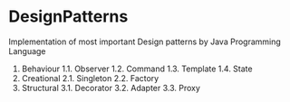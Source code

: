 # DesignPatterns
Implementation of most important Design patterns by Java Programming Language

1. Behaviour
   1.1. Observer
   1.2. Command
   1.3. Template
   1.4. State
2. Creational
   2.1. Singleton
   2.2. Factory
3. Structural
   3.1. Decorator
   3.2. Adapter
   3.3. Proxy
